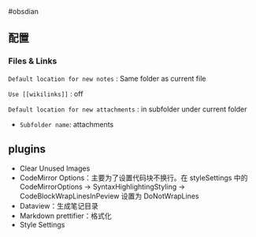 #obsdian

## 配置

### Files & Links

`Default location for new notes` : Same folder as current file

`Use [[wikilinks]]` : off

`Default location for new attachments` : in subfolder under current folder

- `Subfolder name`: attachments

## plugins

- Clear Unused Images
- CodeMirror Options：主要为了设置代码块不换行。在 styleSettings 中的 CodeMirrorOptions -> SyntaxHighlightingStyling -> CodeBlockWrapLinesInPeview 设置为 DoNotWrapLines
- Dataview：生成笔记目录
- Markdown prettifier：格式化
- Style Settings

